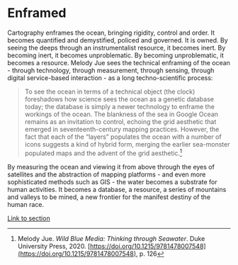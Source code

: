 # Enframed
Cartography enframes the ocean, bringing rigidity, control and order. It becomes quantified and demystified, policed and governed. It is owned. By seeing the deeps through an instrumentalist resource, it becomes inert. By becoming inert, it becomes unproblematic. By becoming unproblematic, it becomes a resource. Melody Jue sees the technical enframing of the ocean - through technology, through measurement, through sensing, through digital service-based interaction - as a long techno-scientific process:

> To see the ocean in terms of a technical object (the clock) foreshadows how science sees the ocean as a genetic database today; the database is simply a newer technology to enframe the workings of the ocean. The blankness of the sea in Google Ocean remains as an invitation to control, echoing the grid aesthetic that emerged in seventeenth-century mapping practices. However, the fact that each of the “layers” populates the ocean with a number of icons suggests a kind of hybrid form, merging the earlier sea-monster populated maps and the advent of the grid aesthetic.[^1]

By measuring the ocean and viewing it from above through the eyes of satellites and the abstraction of mapping platforms - and even more sophisticated methods such as GIS - the water becomes a substrate for human activities. It becomes a database, a resource, a series of mountains and valleys to be mined, a new frontier for the manifest destiny of the human race. 

[Link to section](https://www.juncture-digital.org/deepmapsbluehumanities/Deep-Maps-Blue-Humanities/Enframed)

[^1]: Melody Jue. _Wild Blue Media: Thinking through Seawater_. Duke University Press, 2020. [https://doi.org/10.1215/9781478007548](https://doi.org/10.1215/9781478007548), p. 126
